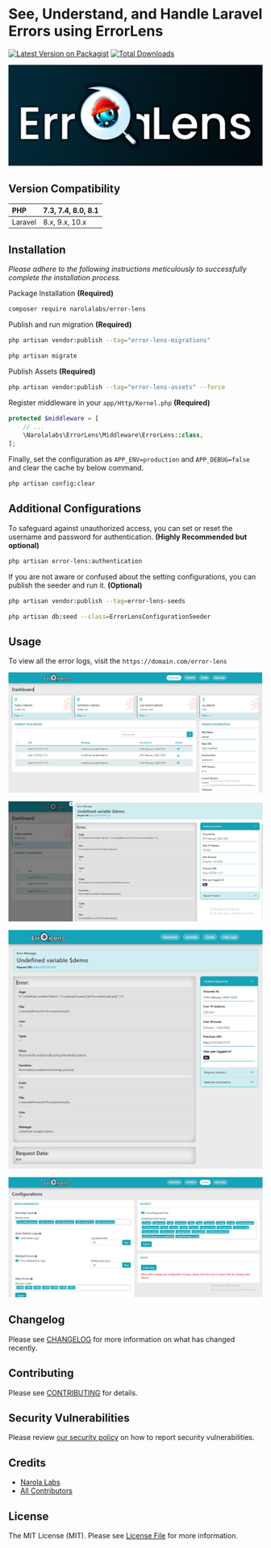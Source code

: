 # See, Understand, and Handle Laravel Errors using ErrorLens

[![Latest Version on Packagist](https://img.shields.io/packagist/v/narolalabs/error-lens.svg?style=flat-square)](https://packagist.org/packages/narolalabs/error-lens)
[![Total Downloads](https://img.shields.io/packagist/dt/narolalabs/error-lens.svg?style=flat-square)](https://packagist.org/packages/narolalabs/error-lens)

![ErrorLens](https://github.com/narolalabs/error-lens/blob/v2.x/resources/dist/assets/readme-images/Banner.png)


## Version Compatibility

 PHP      | 7.3, 7.4, 8.0, 8.1  |
:---------|---------------------|
Laravel   | 8.x, 9.x, 10.x      |

## Installation

_Please adhere to the following instructions meticulously to successfully complete the installation process._

Package Installation **(Required)**
```bash
composer require narolalabs/error-lens
```


Publish and run migration **(Required)**
```bash
php artisan vendor:publish --tag="error-lens-migrations"
```
```bash
php artisan migrate
```

Publish Assets **(Required)**
```bash
php artisan vendor:publish --tag="error-lens-assets" --force
```

Register middleware in your `app/Http/Kernel.php` **(Required)**
```php
protected $middleware = [
    // ...
    \Narolalabs\ErrorLens\Middleware\ErrorLens::class,
];
```

Finally, set the configuration as `APP_ENV=production` and `APP_DEBUG=false` and clear the cache by below command.
```bash
php artisan config:clear
```

## Additional Configurations

To safeguard against unauthorized access, you can set or reset the username and password for authentication. **(Highly Recommended but optional)**
```bash
php artisan error-lens:authentication
```

If you are not aware or confused about the setting configurations, you can publish the seeder and run it. **(Optional)**
```bash
php artisan vendor:publish --tag=error-lens-seeds
```
```bash
php artisan db:seed --class=ErrorLensConfigurationSeeder
```

## Usage
To view all the error logs, visit the `https://domain.com/error-lens`

![Error Lens - Dashboard](https://github.com/narolalabs/error-lens/blob/v2.x/resources/dist/assets/readme-images/Dashboard.png)

![Error Lens - Error modal view](https://github.com/narolalabs/error-lens/blob/v2.x/resources/dist/assets/readme-images/ErrorInDrawer.png)

![Error Lens - Full page error view](https://github.com/narolalabs/error-lens/blob/v2.x/resources/dist/assets/readme-images/ErrorInFullPage.png)

![Error Lens - Configuration](https://github.com/narolalabs/error-lens/blob/v2.x/resources/dist/assets/readme-images/Config.png)


## Changelog

Please see [CHANGELOG](CHANGELOG.md) for more information on what has changed recently.

## Contributing

Please see [CONTRIBUTING](CONTRIBUTING.md) for details.

## Security Vulnerabilities

Please review [our security policy](../../security/policy) on how to report security vulnerabilities.

## Credits

- [Narola Labs](https://github.com/narolalabs)
- [All Contributors](../../contributors)

## License

The MIT License (MIT). Please see [License File](LICENSE.md) for more information.